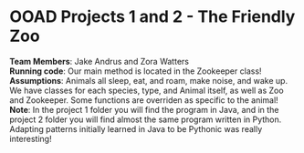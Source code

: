 
# OOAD Projects 1 and 2 - The Friendly Zoo

**Team Members**: Jake Andrus and Zora Watters  
**Running code**: Our main method is located in the Zookeeper class! <br/>
**Assumptions**: Animals all sleep, eat, and roam, make noise, and wake up. <br/>
We have classes for each species, type, and Animal itself, as well as Zoo and Zookeeper. Some functions are overriden as specific to the animal!
**Note**: In the project 1 folder you will find the program in Java, and in the project 2 folder you will find almost the same program written in Python. Adapting patterns initially learned in Java to be Pythonic was really interesting!
